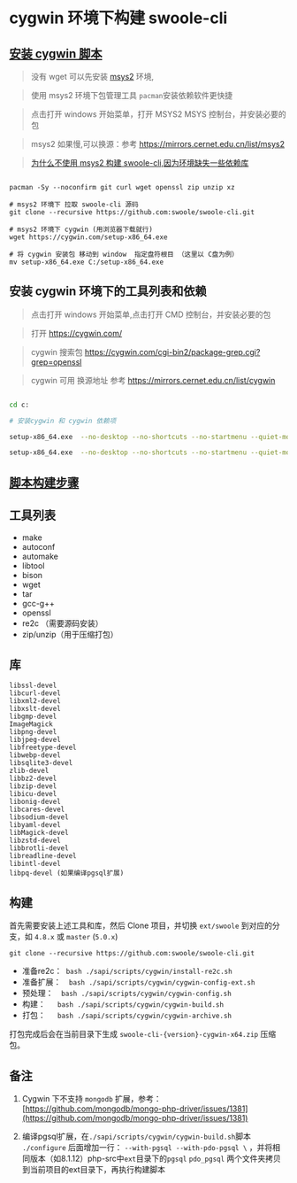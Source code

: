 # cygwin 环境下构建 swoole-cli

## [安装 cygwin 脚本](/sapi/scripts/cygwin/install-cygwin.sh)

> 没有 wget 可以先安装 [msys2](https://www.msys2.org/docs/environments/) 环境,

> 使用 msys2 环境下包管理工具 `pacman`安装依赖软件更快捷

> 点击打开 windows 开始菜单，打开 MSYS2 MSYS 控制台，并安装必要的包

> msys2 如果慢,可以换源：参考 https://mirrors.cernet.edu.cn/list/msys2

> [为什么不使用 msys2 构建 swoole-cli,因为环境缺失一些依赖库](https://github.com/swoole/swoole-cli/issues/108)

```shell

pacman -Sy --noconfirm git curl wget openssl zip unzip xz

# msys2 环境下 拉取 swoole-cli 源码
git clone --recursive https://github.com:swoole/swoole-cli.git

# msys2 环境下 cygwin (用浏览器下载就行)
wget https://cygwin.com/setup-x86_64.exe

# 将 cygwin 安装包 移动到 window  指定盘符根目 （这里以 C盘为例）
mv setup-x86_64.exe C:/setup-x86_64.exe

```

## 安装 cygwin 环境下的工具列表和依赖

> 点击打开 windows 开始菜单,点击打开 CMD 控制台，并安装必要的包

> 打开 https://cygwin.com/

> cygwin 搜索包 https://cygwin.com/cgi-bin2/package-grep.cgi?grep=openssl

> cygwin 可用 换源地址 参考 https://mirrors.cernet.edu.cn/list/cygwin

```bash

cd c:

# 安装cygwin 和 cygwin 依赖项

setup-x86_64.exe  --no-desktop --no-shortcuts --no-startmenu --quiet-mode --disable-buggy-antivirus    --site  http://mirrors.ustc.edu.cn/cygwin/ --packages make,git,curl,wget,tar,libtool,bison,gcc-g++,autoconf,automake,openssl,libpcre2-devel,libssl-devel,libcurl-devel,libxml2-devel,libxslt-devel,libgmp-devel,ImageMagick,libpng-devel,libjpeg-devel,libfreetype-devel,libwebp-devel,libsqlite3-devel,zlib-devel,libbz2-devel,liblz4-devel,liblzma-devel,libzip-devel,libicu-devel,libonig-devel,libcares-devel,libsodium-devel,libyaml-devel,libMagick-devel,libzstd-devel,libbrotli-devel,libreadline-devel,libintl-devel,libpq-devel,libssh2-devel,libidn2-devel,gettext-devel,coreutils,openssl-devel

setup-x86_64.exe  --no-desktop --no-shortcuts --no-startmenu --quiet-mode --disable-buggy-antivirus    --site  http://mirrors.ustc.edu.cn/cygwin/ --packages zip unzip


```

## [ 脚本构建步骤 ](/sapi/scripts/cygwin/README.md)

工具列表
----

- make
- autoconf
- automake
- libtool
- bison
- wget
- tar
- gcc-g++
- openssl
- re2c （需要源码安装）
- zip/unzip（用于压缩打包）

库
----

```
libssl-devel
libcurl-devel
libxml2-devel
libxslt-devel
libgmp-devel
ImageMagick
libpng-devel
libjpeg-devel
libfreetype-devel
libwebp-devel
libsqlite3-devel
zlib-devel
libbz2-devel
libzip-devel
libicu-devel
libonig-devel
libcares-devel
libsodium-devel
libyaml-devel
libMagick-devel
libzstd-devel
libbrotli-devel
libreadline-devel
libintl-devel
libpq-devel (如果编译pgsql扩展)
```

构建
------
首先需要安装上述工具和库，然后 Clone 项目，并切换 `ext/swoole`
到对应的分支，如 `4.8.x` 或 `master` (`5.0.x`)

```shell
git clone --recursive https://github.com:swoole/swoole-cli.git
```

- 准备re2c：` bash ./sapi/scripts/cygwin/install-re2c.sh`
- 准备扩展：`  bash ./sapi/scripts/cygwin/cygwin-config-ext.sh`
- 预处理：`  bash ./sapi/scripts/cygwin/cygwin-config.sh`
- 构建：`   bash ./sapi/scripts/cygwin/cygwin-build.sh`
- 打包：`   bash ./sapi/scripts/cygwin/cygwin-archive.sh`

打包完成后会在当前目录下生成 `swoole-cli-{version}-cygwin-x64.zip` 压缩包。

备注
----

1. Cygwin 下不支持 `mongodb`
   扩展，参考：[https://github.com/mongodb/mongo-php-driver/issues/1381](https://github.com/mongodb/mongo-php-driver/issues/1381)

2. 编译pgsql扩展，在`./sapi/scripts/cygwin/cygwin-build.sh`脚本 `./configure`
   后面增加一行： `--with-pgsql --with-pdo-pgsql \`
   ，并将相同版本（如8.1.12）php-src中`ext`目录下的`pgsql` `pdo_pgsql`
   两个文件夹拷贝到当前项目的ext目录下，再执行构建脚本
